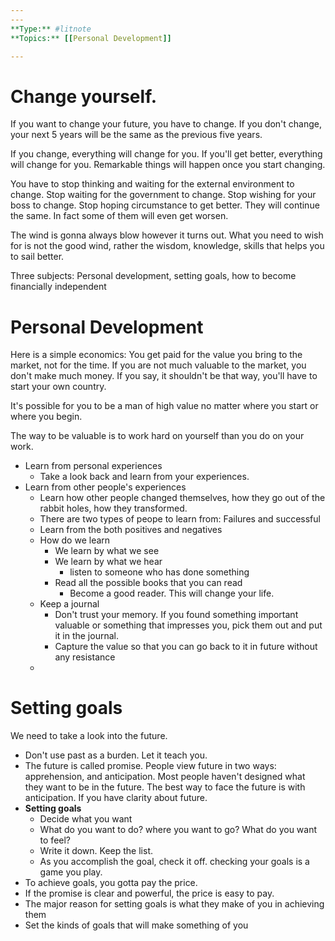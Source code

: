```yaml
---
---
**Type:** #litnote 
**Topics:** [[Personal Development]] 

---
```

# Change yourself.

If you want to change your future, you have to change. If you don't change, your next 5 years will be the same as the previous five years. 

If you change, everything will change for you. If you'll get better, everything will change for you. Remarkable things will happen once you start changing.

You have to stop thinking and waiting for the external environment to change. Stop waiting for the government to change. Stop wishing for your boss to change. Stop hoping circumstance to get better. They will continue the same. In fact some of them will even get worsen.

The wind is gonna always blow however it turns out. What you need to wish for is not the good wind, rather the wisdom, knowledge, skills that helps you to sail better. 

Three subjects: Personal development, setting goals, how to become financially independent

# Personal Development
Here is a simple economics: You get paid for the value you bring to the market, not for the time. If you are not much valuable to the market, you don't make much money. If you say, it shouldn't be that way, you'll have to start your own country.

It's possible for you to be a man of high value no matter where you start or where you begin. 

The way to be valuable is to work hard on yourself than you do on your work.

- Learn from personal experiences
	- Take a look back and learn from your experiences. 
- Learn from other people's experiences
	- Learn how other people changed themselves, how they go out of the rabbit holes, how they transformed.
	- There are two types of peope to learn from: Failures and successful
	- Learn from the both positives and negatives
	- How do we learn
		- We learn by what we see
		- We learn by what we hear
			- listen to someone who has done something
		- Read all the possible books that you can read 
			- Become a good reader. This will change your life.
	- Keep a journal
		- Don't trust your memory. If you found something important valuable or something that impresses you, pick them out and put it in the journal.
		- Capture the value so that you can go back to it in future without any resistance
	- 

# Setting goals
We need to take a look into the future. 
- Don't use past as a burden. Let it teach you. 
- The future is called promise. People view future in two ways: apprehension, and anticipation. Most people haven't designed what they want to be in the future. The best way to face the future is with anticipation. If you have clarity about future.
- **Setting goals**
	- Decide what you want
	- What do you want to do? where you want to go? What do you want to feel?
	- Write it down. Keep the list.
	- As you accomplish the goal, check it off. checking your goals is a game you play.
- To achieve goals, you gotta pay the price.
- If the promise is clear and powerful, the price is easy to pay.
- The major reason for setting goals is what they make of you in achieving them
- Set the kinds of goals that will make something of you